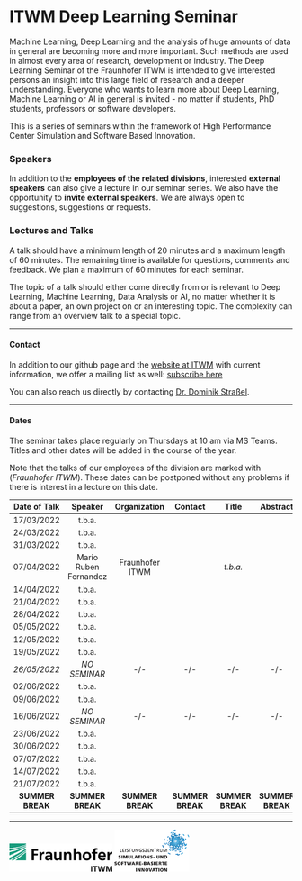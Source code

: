 # ITWM Deep Learning Seminar

Machine Learning, Deep Learning and the analysis of huge amounts of data in general are becoming more and more important. Such methods are used in almost every area of research, development or industry. The Deep Learning Seminar of the Fraunhofer ITWM is intended to give interested persons an insight into this large field of research and a deeper understanding. Everyone who wants to learn more about Deep Learning, Machine Learning or AI in general is invited - no matter if students, PhD students, professors or software developers.

This is a series of seminars within the framework of High Performance Center Simulation and Software Based Innovation.

### Speakers

In addition to the **employees of the related divisions**, interested **external speakers** can also give a lecture in our seminar series. We also have the opportunity to **invite external speakers**. We are always open to suggestions, suggestions or requests.

### Lectures and Talks

A talk should have a minimum length of 20 minutes and a maximum length of 60 minutes. The remaining time is available for questions, comments and feedback. We plan a maximum of 60 minutes for each seminar.

The topic of a talk should either come directly from or is relevant to Deep Learning, Machine Learning, Data Analysis or AI, no matter whether it is about a paper, an own project on or an interesting topic. The complexity can range from an overview talk to a special topic.

---

#### Contact

In addition to our github page and the [website at ITWM](http://s.fhg.de/DL-seminar) with current information, we offer a mailing list as well: [subscribe here](https://listserv.itwm.fraunhofer.de/mailman/listinfo/deep-learning-seminar)

You can also reach us directly by contacting [Dr. Dominik Straßel](https://www.itwm.fraunhofer.de/en/departments/hpc/staff/dominik-strassel.html).

---

#### Dates

The seminar takes place regularly on Thursdays at 10 am via MS Teams. Titles and other dates will be added in the course of the year.

Note that the talks of our employees of the division are marked with (_Fraunhofer ITWM_). These dates can be postponed without any problems if there is interest in a lecture on this date.

| **Date of Talk** | **Speaker**           | **Organization** | **Contact**      | **Title**        | **Abstract**     | **Comment**         |
|:----------------:|:---------------------:|:----------------:|:----------------:|:----------------:|:----------------:|:-------------------:|
| 17/03/2022       | t.b.a.                |                  |                  |                  |                  |                     |
| 24/03/2022       | t.b.a.                |                  |                  |                  |                  |                     |
| 31/03/2022       | t.b.a.                |                  |                  |                  |                  |                     |
| 07/04/2022       | Mario Ruben Fernandez | Fraunhofer ITWM  |                  | _t.b.a._         |                  |                     |
| 14/04/2022       | t.b.a.                |                  |                  |                  |                  |                     |
| 21/04/2022       | t.b.a.                |                  |                  |                  |                  |                     |
| 28/04/2022       | t.b.a.                |                  |                  |                  |                  |                     |
| 05/05/2022       | t.b.a.                |                  |                  |                  |                  |                     |
| 12/05/2022       | t.b.a.                |                  |                  |                  |                  |                     |
| 19/05/2022       | t.b.a.                |                  |                  |                  |                  |                     |
| _26/05/2022_     | _NO SEMINAR_          | -/-              | -/-              | -/-              | -/-              | Ascension of Christ |
| 02/06/2022       | t.b.a.                |                  |                  |                  |                  |                     |
| 09/06/2022       | t.b.a.                |                  |                  |                  |                  |                     |
| 16/06/2022       | _NO SEMINAR_          | -/-              | -/-              | -/-              | -/-              | Corpus Christi      |
| 23/06/2022       | t.b.a.                |                  |                  |                  |                  |                     |
| 30/06/2022       | t.b.a.                |                  |                  |                  |                  |                     |
| 07/07/2022       | t.b.a.                |                  |                  |                  |                  |                     |
| 14/07/2022       | t.b.a.                |                  |                  |                  |                  |                     |
| 21/07/2022       | t.b.a.                |                  |                  |                  |                  |                     |
| **SUMMER BREAK** | **SUMMER BREAK**      | **SUMMER BREAK** | **SUMMER BREAK** | **SUMMER BREAK** | **SUMMER BREAK** | **SUMMER BREAK**    |

---

<img src="images/logo-itwm.png" height="50">  

<img src="images/logo-lssi.png" height="75">
